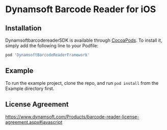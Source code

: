 # Dynamsoft Barcode Reader for iOS

## Installation

DynamsoftbarcodereaderSDK is available through [CocoaPods](https://cocoapods.org). To install
it, simply add the following line to your Podfile:

```ruby
pod 'DynamsoftBarcodeReaderFramework'
```

## Example

To run the example project, clone the repo, and run `pod install` from the Example directory first.

## License Agreement
https://www.dynamsoft.com/Products/barcode-reader-license-agreement.aspx#javascript

